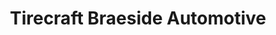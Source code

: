 ---
title: "Tirecraft Braeside Automotive"
url: /calgary/tirecraft-braeside-automotive/
shop: car repair
---